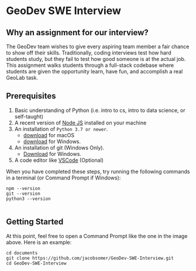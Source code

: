# GeoDev SWE Interview

## Why an assignment for our interview?

The GeoDev team wishes to give every aspiring team member a fair chance to show off their skills. Traditionally, coding interviews test how hard students study, but they fail to test how good someone is at the actual job. This assignment walks students through a full-stack codebase where students are given the opportunity learn, have fun, and accomplish a real GeoLab task.

## Prerequisites

1. Basic understanding of Python (i.e. intro to cs, intro to data science, or self-taught)
2. A recent version of [Node JS](https://nodejs.org/en/) installed on your machine
3. An installation of `Python 3.7 or newer`.
    - [download](https://www.python.org/ftp/python/3.10.4/python-3.10.4-macos11.pkg) for macOS
    - [download](https://www.python.org/ftp/python/3.10.4/python-3.10.4-amd64.exe) for Windows.
4. An installation of git (Windows Only).
    - [Download](https://github.com/git-for-windows/git/releases/download/v2.35.1.windows.2/Git-2.35.1.2-64-bit.exe) for Windows.
5. A code editor like [VSCode](https://code.visualstudio.com/) (Optional)

When you have completed these steps, try running the following commands in a terminal (or Command Prompt if Windows):

```
npm --version
git --version
python3 --version
```

![]()

## Getting Started

At this point, feel free to open a Command Prompt like the one in the image above. Here is an example:

```
cd documents
git clone https://github.com/jacobsomer/GeoDev-SWE-Interview.git
cd GeoDev-SWE-Interview
```
